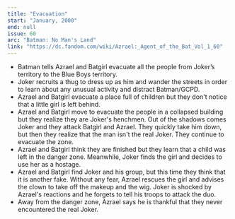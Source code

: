 ```yaml
---
title: "Evacuation"
start: "January, 2000"
end: null
issue: 60
arc: "Batman: No Man's Land"
link: "https://dc.fandom.com/wiki/Azrael:_Agent_of_the_Bat_Vol_1_60"
---
```


- Batman tells Azrael and Batgirl evacuate all the people from Joker’s territory to the Blue Boys territory.
- Joker recruits a thug to dress up as him and wander the streets in order to learn about any unusual activity and distract Batman/GCPD.
- Azrael and Batgirl evacuate a place full of children but they don't notice that a little girl is left behind. 
- Azrael and Batgirl move to evacuate the people in a collapsed building but they realize they are Joker's henchmen. Out of the shadows comes Joker and they attack Batgirl and Azrael. They quickly take him down, but then they realize that the man isn't the real Joker. They continue to evacuate the zone.
- Azrael and Batgirl think they are finished but they learn that a child was left in the danger zone. Meanwhile, Joker finds the girl and decides to use her as a hostage.
- Azrael and Batgirl find Joker and his group, but this time they think that it is another fake. Without any fear, Azrael rescues the girl and advises the clown to take off the makeup and the wig. Joker is shocked by Azrael's reactions and he forgets to tell his troops to attack the duo.
- Away from the danger zone, Azrael says he is thankful that they never encountered the real Joker.
